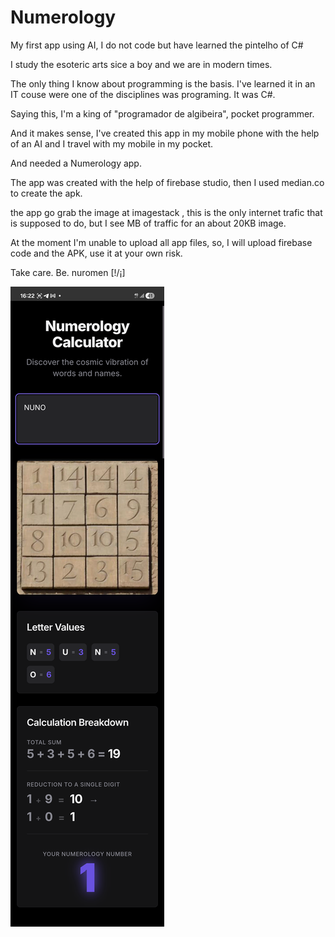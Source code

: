 # Numerology
My first app using AI, I do not code but have learned the pintelho of C#

I study the esoteric arts sice a boy and we are in modern times.

The only thing I know about programming is the basis. I've learned it in an IT couse were one of the disciplines was programing. It was C#.

Saying this, I'm a king of "programador de algibeira", pocket programmer.

And it makes sense, I've created this app in my mobile phone with the help of an AI and I travel with my mobile in my pocket. 

And needed a Numerology app.

The app was created with the help of firebase studio, then I used median.co to create the apk.

the app go grab the image at imagestack
, this is the only internet trafic that is supposed to do, but I see MB of traffic for an about 20KB image.

At the moment I'm unable to upload all app files, so, I will upload firebase code and the APK, use it at your own risk. 


Take care.
Be.
nuromen
[!/¡]

![Print da app](Images/Screenshot_20251023_162237_Numerology_Calculator.png)
